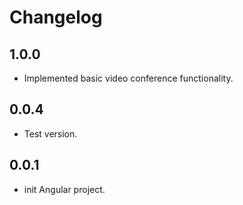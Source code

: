 # Changelog

## 1.0.0
- Implemented basic video conference functionality.

## 0.0.4
- Test version.

## 0.0.1
- init Angular project.
